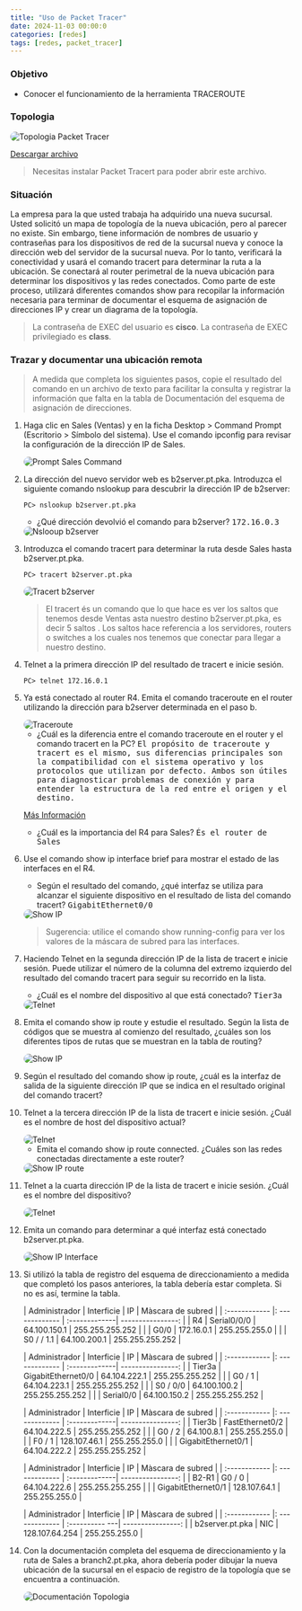 ```yaml
---
title: "Uso de Packet Tracer"
date: 2024-11-03 00:00:0
categories: [redes]
tags: [redes, packet_tracer]
---
```


### Objetivo
- Conocer el funcionamiento de la herramienta TRACEROUTE

### Topologia
<img src="https://raw.githubusercontent.com/ElChe1/blog/refs/heads/main/images/packet_tracer/topologia.png" 
alt="Topologia Packet Tracer"
style="border-radius: 15px;">

<a href="https://github.com/ElChe1/blog/blob/main/files/packet_tracer" download>Descargar archivo</a>

> Necesitas instalar Packet Tracert para poder abrir este archivo.


### Situación
La empresa para la que usted trabaja ha adquirido una nueva sucursal. Usted solicitó un mapa de topología de la nueva ubicación, pero al parecer no existe. Sin embargo, tiene información de nombres de usuario y contraseñas para los dispositivos de red de la sucursal nueva y conoce la dirección web del servidor de la sucursal nueva. Por lo tanto, verificará la conectividad y usará el comando tracert para determinar la ruta a la ubicación. Se conectará al router perimetral de la nueva ubicación para determinar los dispositivos y las redes conectados. Como parte de este proceso, utilizará diferentes comandos show para recopilar la información necesaria para terminar de documentar el esquema de asignación de direcciones IP y crear un diagrama de la topología.

> La contraseña de EXEC del usuario es **cisco**. La contraseña de EXEC privilegiado es **class**.


### Trazar y documentar una ubicación remota

> A medida que completa los siguientes pasos, copie el resultado del comando en un archivo de texto para facilitar la consulta y registrar la información que falta en la tabla de Documentación del esquema de asignación de direcciones.


1. Haga clic en Sales (Ventas) y en la ficha Desktop > Command Prompt (Escritorio > Símbolo del sistema). Use el comando ipconfig para revisar la configuración de la dirección IP de Sales.

    <img src="https://raw.githubusercontent.com/ElChe1/blog/refs/heads/main/images/packet_tracer/Sales-Command-Prompt.png" alt="Prompt Sales Command" style="border-radius: 15px;">

2. La dirección del nuevo servidor web es b2server.pt.pka. Introduzca el siguiente comando nslookup para descubrir la dirección IP de b2server:

    ```terminal
    PC> nslookup b2server.pt.pka
    ```

    - ¿Qué dirección devolvió el comando para b2server? <kbd>172.16.0.3</kbd>

    <img src="https://raw.githubusercontent.com/ElChe1/blog/refs/heads/main/images/packet_tracer/b_nslookup_b2server.pt.pka.png" alt="Nslooup b2server" style="border-radius: 15px;">

3. Introduzca el comando tracert para determinar la ruta desde Sales hasta b2server.pt.pka.
    
    ```terminal
    PC> tracert b2server.pt.pka
    ```

    <img src="https://raw.githubusercontent.com/ElChe1/blog/refs/heads/main/images/packet_tracer/c_tracert_b2server.png" alt="Tracert b2server" style="border-radius: 15px;">

    > El tracert és un comando que lo que hace es ver los saltos que tenemos desde Ventas asta nuestro destino b2server.pt.pka, es decir 5 saltos . Los saltos hace referencia a los servidores, routers o switches a los cuales nos tenemos que conectar para llegar a nuestro destino. 

4. Telnet a la primera dirección IP del resultado de tracert e inicie sesión.

    ```terminal
    PC> telnet 172.16.0.1
    ```

5. Ya está conectado al router R4. Emita el comando traceroute en el router utilizando la dirección para b2server determinada en el paso b. 

    <img src="https://raw.githubusercontent.com/ElChe1/blog/refs/heads/main/images/packet_tracer/e_traceroute.png" alt="Traceroute" style="border-radius: 15px;">

    - ¿Cuál es la diferencia entre el comando traceroute en el router y el comando tracert en la PC? 
    <kbd> El propósito de traceroute y tracert es el mismo, sus diferencias principales son la compatibilidad con el sistema operativo y los protocolos que utilizan por defecto. Ambos son útiles para diagnosticar problemas de conexión y para entender la estructura de la red entre el origen y el destino. 
    </kbd>

    <a href="https://www.xataka.com/basics/tracert-traceroute-que-como-funciona-como-se-utiliza">Más Información</a>

    - ¿Cuál es la importancia del R4 para Sales? <kbd>És el router de Sales</kbd>

6. Use el comando show ip interface brief para mostrar el estado de las interfaces en el R4. 

    - Según el resultado del comando, ¿qué interfaz se utiliza para alcanzar el siguiente dispositivo en el resultado de lista del comando tracert? <kbd>GigabitEthernet0/0</kbd>


    <img src="https://raw.githubusercontent.com/ElChe1/blog/refs/heads/main/images/packet_tracer/f_show_ip.png" alt="Show IP" style="border-radius: 15px;">

    > Sugerencia: utilice el comando show running-config para ver los valores de la máscara de subred para las interfaces.

7. Haciendo Telnet en la segunda dirección IP de la lista de tracert e inicie sesión. Puede utilizar el número de la columna del extremo izquierdo del resultado del comando tracert para seguir su recorrido en la lista. 

    - ¿Cuál es el nombre del dispositivo al que está conectado? <kbd>Tier3a</kbd>
    
    <img src="https://raw.githubusercontent.com/ElChe1/blog/refs/heads/main/images/packet_tracer/g_telnet.png" alt="Telnet" style="border-radius: 15px;">

8. Emita el comando show ip route y estudie el resultado. Según la lista de códigos que se muestra al comienzo del resultado, ¿cuáles son los diferentes tipos de rutas que se muestran en la tabla de routing?

    <img src="https://raw.githubusercontent.com/ElChe1/blog/refs/heads/main/images/packet_tracer/h_show_ip.png" alt="Show IP" style="border-radius: 15px;">

9. Según el resultado del comando show ip route, ¿cuál es la interfaz de salida de la siguiente dirección IP que se indica en el resultado original del comando tracert?



10. Telnet a la tercera dirección IP de la lista de tracert e inicie sesión. ¿Cuál es el nombre de host del dispositivo actual?

    <img src="https://raw.githubusercontent.com/ElChe1/blog/refs/heads/main/images/packet_tracer/j_telnet.png" alt="Telnet" style="border-radius: 15px;">

    - Emita el comando show ip route connected. ¿Cuáles son las redes conectadas directamente a este router?

    <img src="https://raw.githubusercontent.com/ElChe1/blog/refs/heads/main/images/packet_tracer/j2_show_ip_route.png" alt="Show IP route" style="border-radius: 15px;">

11. Telnet a la cuarta dirección IP de la lista de tracert e inicie sesión. ¿Cuál es el nombre del dispositivo?

    <img src="https://raw.githubusercontent.com/ElChe1/blog/refs/heads/main/images/packet_tracer/k_telnet.png" alt="Telnet" style="border-radius: 15px;">

12. Emita un comando para determinar a qué interfaz está conectado b2server.pt.pka.

    <img src="https://raw.githubusercontent.com/ElChe1/blog/refs/heads/main/images/packet_tracer/l_show_ip_interface.png" alt="Show IP Interface" style="border-radius: 15px;">

13. Si utilizó la tabla de registro del esquema de direccionamiento a medida que completó los pasos anteriores, la tabla debería estar completa. Si no es así, termine la tabla.

    | Administrador | Interficie | IP | Màscara de subred |
    | :------------ |: -------------    | :-------------| ----------------: |
    | R4            | Serial0/0/0       | 64.100.150.1  | 255.255.255.252   |
    |               | G0/0              | 172.16.0.1    | 255.255.255.0     |
    |               | S0 / / 1.1        | 64.100.200.1  | 255.255.255.252   |

    | Administrador | Interficie | IP | Màscara de subred |
    | :------------ |:  -------------    | :-------------| ----------------: |
    | Tier3a        | GigabitEthernet0/0 | 64.104.222.1  | 255.255.255.252   |
    |               | G0 / 1             | 64.104.223.1  | 255.255.255.252   |
    |               | S0 / 0/0           | 64.100.100.2  | 255.255.255.252   |
    |               | Serial0/0          | 64.100.150.2  | 255.255.255.252   |

    | Administrador | Interficie | IP | Màscara de subred |
    | :------------ |:  -------------    | :-------------| ----------------: |
    | Tier3b        | FastEthernet0/2    | 64.104.222.5  | 255.255.255.252   |
    |               | G0 / 2             | 64.100.8.1    | 255.255.255.0     |
    |               | F0 / 1             | 128.107.46.1  | 255.255.255.0     |
    |               | GigabitEthernet0/1 | 64.104.222.2  | 255.255.255.252   |

    | Administrador | Interficie | IP | Màscara de subred |
    | :------------ |:  -------------    | :-------------| ----------------: |
    | B2-R1         | G0 / 0             | 64.104.222.6  | 255.255.255.255   |
    |               | GigabitEthernet0/1 | 128.107.64.1  | 255.255.255.0     |

    | Administrador | Interficie | IP | Màscara de subred |
    | :------------ |:  -------------    | :---------- ---| ----------------: |
    | b2server.pt.pka | NIC                | 128.107.64.254 | 255.255.255.0     |

14. Con la documentación completa del esquema de direccionamiento y la ruta de Sales a branch2.pt.pka, ahora debería poder dibujar la nueva ubicación de la sucursal en el espacio de registro de la topología que se encuentra a continuación.

    <img src="https://raw.githubusercontent.com/ElChe1/blog/refs/heads/main/images/packet_tracer/documentacion_topologia.png" alt="Documentación Topologia" style="border-radius: 15px;">

